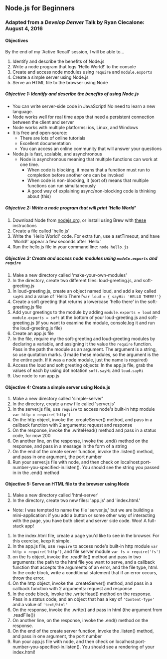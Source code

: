 ## Node.js for Beginners
### Adapted from a _Develop Denver_ Talk by Ryan Ciecalone: August 4, 2016

#### Objectives
By the end of my 'Active Recall' session, I will be able to...

1. Identify and describe the benefits of Node.js
1. Write a node program that logs 'Hello World!' to the console
1. Create and access node modules using ```require``` and ```module.exports```
1. Create a simple server using Node.js
1. Serve an HTML file to the browser using Node

##### Objective 1: Identify and describe the benefits of using Node.js
* You can write server-side code in JavaScript! No need to learn a new language.
* Node works well for real time apps that need a persistent connection between the client and server
* Node works with multiple platforms: ios, Linux, and Windows
* It is free and open-source:
  * There are lots of online tutorials
  * Excellent documentation
  * You can access an online community that will answer your questions
* Node.js is fast, scalable, and asynchronous  
  * Node is asynchronous meaning that multiple functions can work at one time.
    * When code is blocking, it means that a function must run to completion before another one can be invoked
    * When code is non-blocking, it (sort of) means that multiple functions can run simultaneously     
    * A good way of explaining async/non-blocking code is thinking about (this)

##### Objective 2:  Write a node program that will print 'Hello World'
1. Download Node from [nodejs.org](https://nodejs.org/en/download/), or install using Brew with [these](https://changelog.com/install-node-js-with-homebrew-on-os-x/) instructions
1. Create a file called 'hello.js'
1. Write the 'Hello World!' code. For extra fun, use a setTimeout, and have 'World!' appear a few seconds after 'Hello.'
3. Run the hello.js file in your command line: ```node hello.js```

##### Objective 3:  Create and access node modules using ```module.exports``` and ```require```

1. Make a new directory called 'make-your-own-modules'
1. In the directory, create two different files: loud-greeting.js, and soft-greeting.js
1. In loud-greeting.js, create an object named loud, and add a key called ```sayHi``` and a value of 'Hello There!'```var loud = { sayHi: 'HELLO THERE!'}```
1. Create a soft greeting that returns a lowercase 'hello there' in the soft-greeting.js file
1. Add your greetings to the module by adding ```module.exports = loud``` and ```module.exports = soft``` at the bottom of your loud-greeting.js and soft-greeting.js (if you want to examine the module, console.log it and run the loud-greeting.js file)
1. Create an app.js file
1. In the file, require my the soft-greeting and loud-greeting modules by declaring a variable, and assigning it the value the ```require``` function. Pass in the path the module as an argument. The argument is a string, so use quotation marks. (I made these modules, so the argument is the the entire path. If it was a node module, just the name is required)
1. Access the loud and soft greeting objects: In the app.js file, grab the values of each by using dot notation ```soft.sayHi``` and ```loud.sayHi```
1. Use node to run app.js

#### Objective 4: Create a simple server using Node.js
1. Make a new directory called 'simple-server'
1. In the directory, create a new file called 'server.js'
1. In the server.js file, use ```require``` to access node's built-in http module ```var http = require('http')```
1. On the http object, invoke the .createServer() method, and pass in a callback function with 2 arguments: request and response
1. On the response, invoke the .writeHead() method and pass in a status code, for now 200
1. On another line, on the response, invoke the .end() method on the response, and pass in a message in the form of a string
1. On the end of the create server function, invoke the .listen() method, and pass in one argument, the port number
1. Run your server.js file with node, and then check on localhost:port-number-you-specified-in.listen(). You should see the string you passed in in the .end() method

#### Objective 5: Serve an HTML file to the browser using Node
1. Make a new directory called 'html-server'
1. In the directory, create two new files: 'app.js' and 'index.html.'
  - Note: I was tempted to name the file 'server.js,' but we are building a mini-application: if you add a button or some other way of interacting with the page, you have both client and server side code. Woo! A full-stack app!
1. In the index.html file, create a page you'd like to see in the browser. For this exercise, keep it simple.
1.  In the app.js file, use ```require``` to access node's built-in http module ```var http = require('http')```, and file server module ```var fs = require('fs')```
1. on the fs object, invoke the .readFile() method and pass in two arguments: the path to the html file you want to serve, and a callback function that accepts the arguments of an error, and the file type, html. In the code block, write a conditional statement that if an error occurs, throw the error.
1. On the http object, invoke the .createServer() method, and pass in a callback function with 2 arguments: request and response
1. In the code block, invoke  the .writeHead() method on the response. Pass in a status code, and an object that has a key of ```'Content-Type'``` and a value of ```'text/html'```
1. On the response, invoke the .write() and pass in html (the argument from .readFile())
1. On another line, on the response, invoke the .end() method on the response.
1. On the end of the create server function, invoke the .listen() method, and pass in one argument, the port number
1. Run your app.js file with node, and then check on localhost:port-number-you-specified-in.listen(). You should see a rendering of your index.html!  
